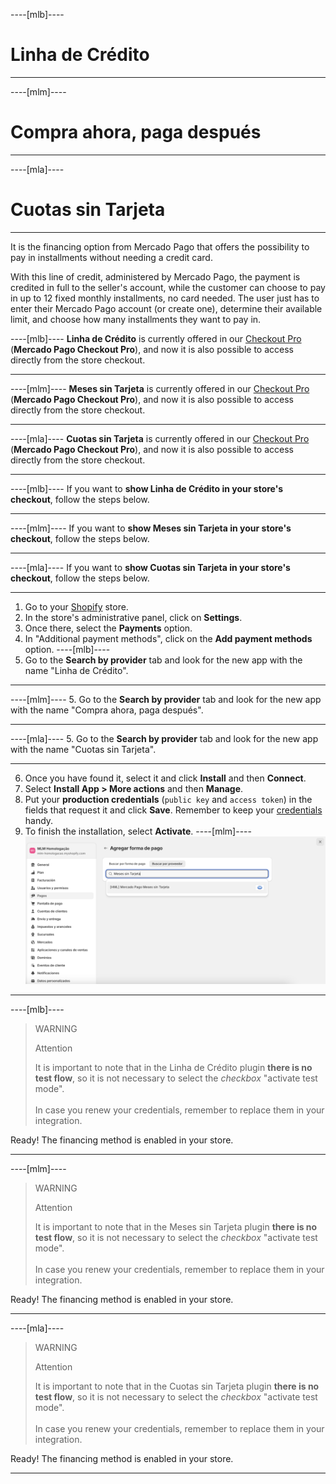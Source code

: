 ----[mlb]----
# Linha de Crédito

------------
----[mlm]----
# Compra ahora, paga después

------------
----[mla]----
# Cuotas sin Tarjeta

------------

It is the financing option from Mercado Pago that offers the possibility to pay in installments without needing a credit card.

With this line of credit, administered by Mercado Pago, the payment is credited in full to the seller's account, while the customer can choose to pay in up to 12 fixed monthly installments, no card needed. The user just has to enter their Mercado Pago account (or create one), determine their available limit, and choose how many installments they want to pay in.

----[mlb]----
**Linha de Crédito** is currently offered in our [Checkout Pro](/developers/en/docs/shopify/integration-configuration/checkout-pro) (**Mercado Pago Checkout Pro**), and now it is also possible to access directly from the store checkout. 

------------
----[mlm]----
**Meses sin Tarjeta** is currently offered in our [Checkout Pro](/developers/en/docs/shopify/integration-configuration/checkout-pro) (**Mercado Pago Checkout Pro**), and now it is also possible to access directly from the store checkout. 

------------
----[mla]----
**Cuotas sin Tarjeta** is currently offered in our [Checkout Pro](/developers/en/docs/shopify/integration-configuration/checkout-pro) (**Mercado Pago Checkout Pro**), and now it is also possible to access directly from the store checkout. 

------------
----[mlb]----
If you want to **show Linha de Crédito in your store's checkout**, follow the steps below.

------------
----[mlm]----
If you want to **show Meses sin Tarjeta in your store's checkout**, follow the steps below.

------------
----[mla]----
If you want to **show Cuotas sin Tarjeta in your store's checkout**, follow the steps below.

------------
1. Go to your [Shopify](https://accounts.shopify.com/store-login) store.
2. In the store's administrative panel, click on **Settings**.
3. Once there, select the **Payments** option. 
4. In "Additional payment methods", click on the **Add payment methods** option.
----[mlb]----
5. Go to the **Search by provider** tab and look for the new app with the name "Linha de Crédito".

------------
----[mlm]----
5. Go to the **Search by provider** tab and look for the new app with the name "Compra ahora, paga después".

------------
----[mla]----
5. Go to the **Search by provider** tab and look for the new app with the name "Cuotas sin Tarjeta".

------------
6. Once you have found it, select it and click **Install** and then **Connect**.
7. Select **Install App > More actions** and then **Manage**.
8. Put your **production credentials** (`public key` and `access token`) in the fields that request it and click **Save**. Remember to keep your [credentials](/developers/en/docs/shopify/additional-content/your-integrations/credentials) handy.
9. To finish the installation, select **Activate**.
----[mlm]----
![shopify-mercado-credito](/images/shopify/meses-sin-tarjeta-mlm.png)

------------
----[mlb]----
> WARNING
>
> Attention
>
> It is important to note that in the Linha de Crédito plugin **there is no test flow**, so it is not necessary to select the _checkbox_ "activate test mode".
> <br/><br/>
> In case you renew your credentials, remember to replace them in your integration.

Ready! The financing method is enabled in your store.

------------
----[mlm]----
> WARNING
>
> Attention
>
> It is important to note that in the Meses sin Tarjeta plugin **there is no test flow**, so it is not necessary to select the _checkbox_ "activate test mode".
> <br/><br/>
> In case you renew your credentials, remember to replace them in your integration.

Ready! The financing method is enabled in your store.

------------
----[mla]----
> WARNING
>
> Attention
>
> It is important to note that in the Cuotas sin Tarjeta plugin **there is no test flow**, so it is not necessary to select the _checkbox_ "activate test mode".
> <br/><br/>
> In case you renew your credentials, remember to replace them in your integration.

Ready! The financing method is enabled in your store.

------------